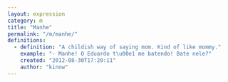 ```yaml
---
layout: expression
category: m
title: "Manhe"
permalink: "/m/manhe/"
definitions:
  - definition: "A childish way of saying mom. Kind of like mommy."
    example: "- Manhe! O Eduardo t\u00e1 me batendo! Bate nele?"
    created: "2012-08-30T17:20:11"
    author: "kinow"
---
```

